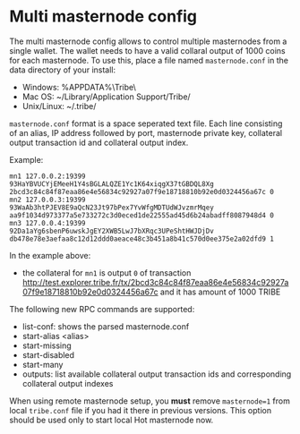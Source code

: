 Multi masternode config
=======================

The multi masternode config allows to control multiple masternodes from a single wallet. The wallet needs to have a valid collaral output of 1000 coins for each masternode. To use this, place a file named `masternode.conf` in the data directory of your install:
 * Windows: %APPDATA%\Tribe\
 * Mac OS: ~/Library/Application Support/Tribe/
 * Unix/Linux: ~/.tribe/

`masternode.conf` format is a space seperated text file. Each line consisting of an alias, IP address followed by port, masternode private key, collateral output transaction id and collateral output index.

Example:
```
mn1 127.0.0.2:19399 93HaYBVUCYjEMeeH1Y4sBGLALQZE1Yc1K64xiqgX37tGBDQL8Xg 2bcd3c84c84f87eaa86e4e56834c92927a07f9e18718810b92e0d0324456a67c 0
mn2 127.0.0.3:19399 93WaAb3htPJEV8E9aQcN23Jt97bPex7YvWfgMDTUdWJvzmrMqey aa9f1034d973377a5e733272c3d0eced1de22555ad45d6b24abadff8087948d4 0
mn3 127.0.0.4:19399 92Da1aYg6sbenP6uwskJgEY2XWB5LwJ7bXRqc3UPeShtHWJDjDv db478e78e3aefaa8c12d12ddd0aeace48c3b451a8b41c570d0ee375e2a02dfd9 1
```

In the example above:
* the collateral for `mn1` is output `0` of transaction http://test.explorer.tribe.fr/tx/2bcd3c84c84f87eaa86e4e56834c92927a07f9e18718810b92e0d0324456a67c and it has amount of 1000 TRIBE


The following new RPC commands are supported:
* list-conf: shows the parsed masternode.conf
* start-alias \<alias\>
* start-missing
* start-disabled
* start-many
* outputs: list available collateral output transaction ids and corresponding collateral output indexes

When using remote masternode setup, you **must** remove `masternode=1` from local `tribe.conf` file if you had it there in previous versions. This option should be used only to start local Hot masternode now.
